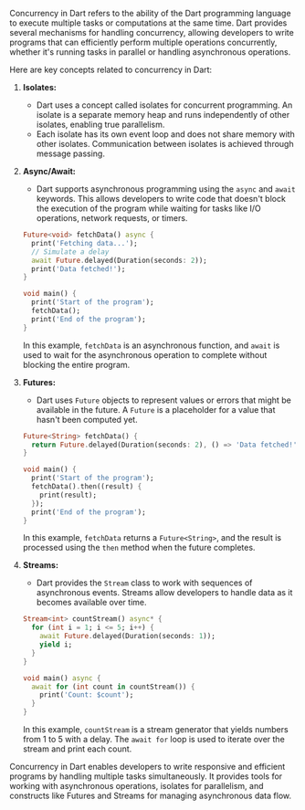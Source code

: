 Concurrency in Dart refers to the ability of the Dart programming language to execute multiple tasks or computations at the same time. Dart provides several mechanisms for handling concurrency, allowing developers to write programs that can efficiently perform multiple operations concurrently, whether it's running tasks in parallel or handling asynchronous operations.

Here are key concepts related to concurrency in Dart:

1. **Isolates:**
   - Dart uses a concept called isolates for concurrent programming. An isolate is a separate memory heap and runs independently of other isolates, enabling true parallelism.
   - Each isolate has its own event loop and does not share memory with other isolates. Communication between isolates is achieved through message passing.

2. **Async/Await:**
   - Dart supports asynchronous programming using the `async` and `await` keywords. This allows developers to write code that doesn't block the execution of the program while waiting for tasks like I/O operations, network requests, or timers.

   ```dart
   Future<void> fetchData() async {
     print('Fetching data...');
     // Simulate a delay
     await Future.delayed(Duration(seconds: 2));
     print('Data fetched!');
   }

   void main() {
     print('Start of the program');
     fetchData();
     print('End of the program');
   }
   ```

   In this example, `fetchData` is an asynchronous function, and `await` is used to wait for the asynchronous operation to complete without blocking the entire program.

3. **Futures:**
   - Dart uses `Future` objects to represent values or errors that might be available in the future. A `Future` is a placeholder for a value that hasn't been computed yet.

   ```dart
   Future<String> fetchData() {
     return Future.delayed(Duration(seconds: 2), () => 'Data fetched!');
   }

   void main() {
     print('Start of the program');
     fetchData().then((result) {
       print(result);
     });
     print('End of the program');
   }
   ```

   In this example, `fetchData` returns a `Future<String>`, and the result is processed using the `then` method when the future completes.

4. **Streams:**
   - Dart provides the `Stream` class to work with sequences of asynchronous events. Streams allow developers to handle data as it becomes available over time.

   ```dart
   Stream<int> countStream() async* {
     for (int i = 1; i <= 5; i++) {
       await Future.delayed(Duration(seconds: 1));
       yield i;
     }
   }

   void main() async {
     await for (int count in countStream()) {
       print('Count: $count');
     }
   }
   ```

   In this example, `countStream` is a stream generator that yields numbers from 1 to 5 with a delay. The `await for` loop is used to iterate over the stream and print each count.

Concurrency in Dart enables developers to write responsive and efficient programs by handling multiple tasks simultaneously. It provides tools for working with asynchronous operations, isolates for parallelism, and constructs like Futures and Streams for managing asynchronous data flow.
